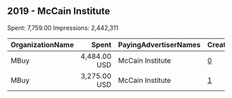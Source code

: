 ## 2019 - McCain Institute 
Spent: 7,759.00
Impressions: 2,442,311

|OrganizationName|Spent|PayingAdvertiserNames|CreativeUrls|Impressions|Genders|AgeBrackets|CountryCodes|BillingAddresses|CandidateBallotInformation|
|:---|---:|:---|:---|---:|:---|:---|:---|:---|:---|
|MBuy|4,484.00 USD|McCain Institute|[0](https://www.snap.com/political-ads/asset/43cc0e06d4939c7bc7a346c97fac052f8d6b60da567b3373e75c1235bcbbe48d?mediaType=jpg)|1,381,635||18-34|united states|"120 South Riverside Plaza,Chicago,60606,US"||
|MBuy|3,275.00 USD|McCain Institute|[1](https://www.snap.com/political-ads/asset/d98cd7945b22962f6c178b89e2852b5da8b6c14b6841d2706d6d8b9d29c1a1ea?mediaType=jpg)|1,060,676||18-34|united states|"120 South Riverside Plaza,Chicago,60606,US"||

